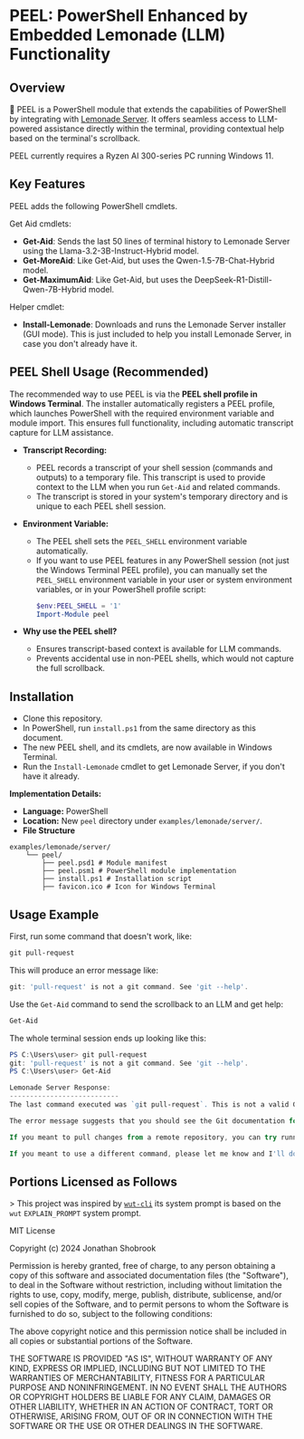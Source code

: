 # PEEL: PowerShell Enhanced by Embedded Lemonade (LLM) Functionality

## Overview

🍋 PEEL is a PowerShell module that extends the capabilities of PowerShell by integrating with [Lemonade Server](https://github.com/onnx/turnkeyml). It offers seamless access to LLM-powered assistance directly within the terminal, providing contextual help based on the terminal's scrollback.

PEEL currently requires a Ryzen AI 300-series PC running Windows 11. 

## Key Features

PEEL adds the following PowerShell cmdlets.

Get Aid cmdlets:
* **Get-Aid**: Sends the last 50 lines of terminal history to Lemonade Server using the Llama-3.2-3B-Instruct-Hybrid model.
* **Get-MoreAid**: Like Get-Aid, but uses the Qwen-1.5-7B-Chat-Hybrid model.
* **Get-MaximumAid**: Like Get-Aid, but uses the DeepSeek-R1-Distill-Qwen-7B-Hybrid model.

Helper cmdlet:
* **Install-Lemonade**: Downloads and runs the Lemonade Server installer (GUI mode). This is just included to help you install Lemonade Server, in case you don't already have it.

## PEEL Shell Usage (Recommended)

The recommended way to use PEEL is via the **PEEL shell profile in Windows Terminal**. The installer automatically registers a PEEL profile, which launches PowerShell with the required environment variable and module import. This ensures full functionality, including automatic transcript capture for LLM assistance.

- **Transcript Recording:**
  - PEEL records a transcript of your shell session (commands and outputs) to a temporary file. This transcript is used to provide context to the LLM when you run `Get-Aid` and related commands.
  - The transcript is stored in your system's temporary directory and is unique to each PEEL shell session.

- **Environment Variable:**
  - The PEEL shell sets the `PEEL_SHELL` environment variable automatically.
  - If you want to use PEEL features in any PowerShell session (not just the Windows Terminal PEEL profile), you can manually set the `PEEL_SHELL` environment variable in your user or system environment variables, or in your PowerShell profile script:
    ```powershell
    $env:PEEL_SHELL = '1'
    Import-Module peel
    ```

- **Why use the PEEL shell?**
  - Ensures transcript-based context is available for LLM commands.
  - Prevents accidental use in non-PEEL shells, which would not capture the full scrollback.

## Installation
 * Clone this repository.
 * In PowerShell, run `install.ps1` from the same directory as this document.
 * The new PEEL shell, and its cmdlets, are now available in Windows Terminal.
 * Run the `Install-Lemonade` cmdlet to get Lemonade Server, if you don't have it already.

**Implementation Details:**

*   **Language:** PowerShell
*   **Location:** New `peel` directory under `examples/lemonade/server/`.
*   **File Structure**
```
examples/lemonade/server/
    └── peel/
        ├── peel.psd1 # Module manifest
        ├── peel.psm1 # PowerShell module implementation
        ├── install.ps1 # Installation script
        ├── favicon.ico # Icon for Windows Terminal
```

## Usage Example

First, run some command that doesn't work, like:

```PowerShell
git pull-request
```

This will produce an error message like:

```PowerShell
git: 'pull-request' is not a git command. See 'git --help'.
```

Use the `Get-Aid` command to send the scrollback to an LLM and get help:

```PowerShell
Get-Aid
```

The whole terminal session ends up looking like this:

```PowerShell
PS C:\Users\user> git pull-request
git: 'pull-request' is not a git command. See 'git --help'.
PS C:\Users\user> Get-Aid

Lemonade Server Response:
---------------------------
The last command executed was `git pull-request`. This is not a valid Git command. The correct command to pull changes from a remote repository is `git pull`.

The error message suggests that you should see the Git documentation for more information on how to use the `git` command.

If you meant to pull changes from a remote repository, you can try running `git pull <repository-name> <branch-name>` (e.g., `git pull origin master`).

If you meant to use a different command, please let me know and I'll do my best to help.
```

## Portions Licensed as Follows

\> This project was inspired by [`wut-cli`](https://github.com/shobrook/wut) its system prompt is based on the `wut` `EXPLAIN_PROMPT` system prompt.

MIT License

Copyright (c) 2024 Jonathan Shobrook

Permission is hereby granted, free of charge, to any person obtaining a copy
of this software and associated documentation files (the "Software"), to deal
in the Software without restriction, including without limitation the rights
to use, copy, modify, merge, publish, distribute, sublicense, and/or sell
copies of the Software, and to permit persons to whom the Software is
furnished to do so, subject to the following conditions:

The above copyright notice and this permission notice shall be included in all
copies or substantial portions of the Software.

THE SOFTWARE IS PROVIDED "AS IS", WITHOUT WARRANTY OF ANY KIND, EXPRESS OR
IMPLIED, INCLUDING BUT NOT LIMITED TO THE WARRANTIES OF MERCHANTABILITY,
FITNESS FOR A PARTICULAR PURPOSE AND NONINFRINGEMENT. IN NO EVENT SHALL THE
AUTHORS OR COPYRIGHT HOLDERS BE LIABLE FOR ANY CLAIM, DAMAGES OR OTHER
LIABILITY, WHETHER IN AN ACTION OF CONTRACT, TORT OR OTHERWISE, ARISING FROM,
OUT OF OR IN CONNECTION WITH THE SOFTWARE OR THE USE OR OTHER DEALINGS IN THE
SOFTWARE.